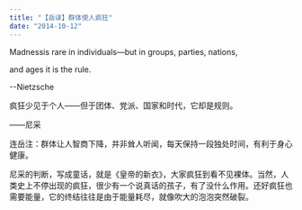 ```yaml
---
title: "【岳译】群体使人疯狂"
date: "2014-10-12"
---
```


Madnessis rare in individuals—but in groups, parties, nations,

and ages it is the rule.

\--Nietzsche

疯狂少见于个人——但于团体、党派、国家和时代，它却是规则。

——尼采

连岳注：群体让人智商下降，并非耸人听闻，每天保持一段独处时间，有利于身心健康。

尼采的判断，写成童话，就是《皇帝的新衣》，大家疯狂到看不见裸体。当然，人类史上不停出现的疯狂，很少有一个说真话的孩子，有了没什么作用。还好疯狂也需要能量，它的终结往往是由于能量耗尽，就像吹大的泡泡突然破裂。
